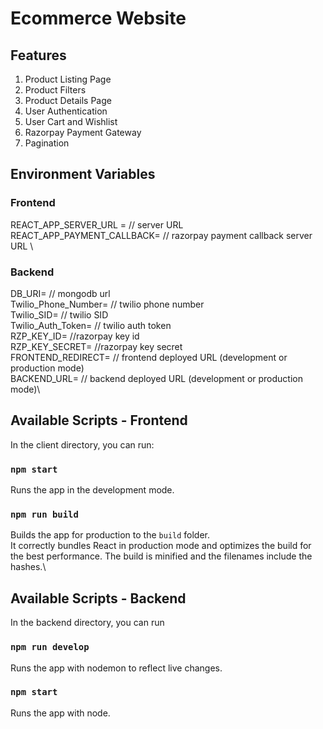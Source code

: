 # Ecommerce Website

## Features
1. Product Listing Page
2. Product Filters
3. Product Details Page
4. User Authentication
5. User Cart and Wishlist
6. Razorpay Payment Gateway
7. Pagination


## Environment Variables

### Frontend
REACT_APP_SERVER_URL =  // server URL \
REACT_APP_PAYMENT_CALLBACK= // razorpay payment callback server URL \


### Backend
DB_URI= // mongodb url \
Twilio_Phone_Number= // twilio phone number\
Twilio_SID= // twilio SID\
Twilio_Auth_Token=  // twilio auth token\
RZP_KEY_ID= //razorpay key id\
RZP_KEY_SECRET= //razorpay key secret\
FRONTEND_REDIRECT= // frontend deployed URL (development or production mode)\
BACKEND_URL= // backend deployed URL (development or production mode)\


## Available Scripts - Frontend

In the client directory, you can run:

### `npm start`
Runs the app in the development mode.

### `npm run build`
Builds the app for production to the `build` folder.\
It correctly bundles React in production mode and optimizes the build for the best performance. The build is minified and the filenames include the hashes.\

## Available Scripts - Backend

In the backend directory, you can run

### `npm run develop`
Runs the app with nodemon to reflect live changes.

### `npm start`
Runs the app with node.
